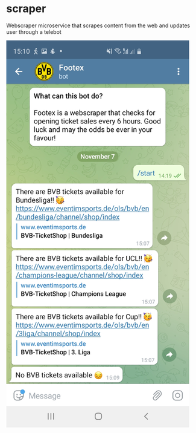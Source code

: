 # scraper
Webscraper microservice that scrapes content from the web and updates user through a telebot

![Picture](telebot.jpeg)
